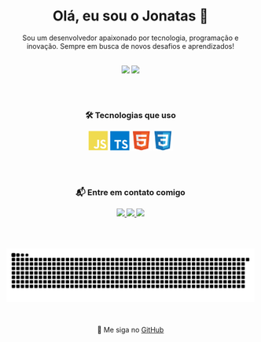 <div align="center">
  <h1>Olá, eu sou o Jonatas 👋</h1>

  <p>
    Sou um desenvolvedor apaixonado por tecnologia, programação e inovação. Sempre em busca de novos desafios e aprendizados!
  </p>

  <br/>

  <img width="420" src="https://github-readme-stats.vercel.app/api?username=Jonatasgit23&show_icons=true&theme=tokyonight&include_all_commits=true&count_private=true"/>
  <img width="420" src="https://github-readme-stats.vercel.app/api/top-langs/?username=Jonatasgit23&layout=compact&langs_count=10&theme=tokyonight"/>

  <br/><br/>

  <div>
    <h3>🛠️ Tecnologias que uso</h3>
    <img height="40" width="40" src="https://raw.githubusercontent.com/devicons/devicon/master/icons/javascript/javascript-plain.svg" alt="JavaScript"/>
    <img height="40" width="40" src="https://raw.githubusercontent.com/devicons/devicon/master/icons/typescript/typescript-plain.svg" alt="TypeScript"/>
    <img height="40" width="40" src="https://raw.githubusercontent.com/devicons/devicon/master/icons/html5/html5-original.svg" alt="HTML5"/>
    <img height="40" width="40" src="https://raw.githubusercontent.com/devicons/devicon/master/icons/css3/css3-original.svg" alt="CSS3"/>
  </div>

  <br/><br/>

  <div>
    <h3>📬 Entre em contato comigo</h3>
    <a href="https://instagram.com/jona.tas879" target="_blank">
      <img src="https://img.shields.io/badge/-Instagram-%23E4405F?style=for-the-badge&logo=instagram&logoColor=white">
    </a>
    <a href="mailto:jonatas12072000@gmail.com">
      <img src="https://img.shields.io/badge/-Gmail-%23333?style=for-the-badge&logo=gmail&logoColor=white">
    </a>
    <a href="https://www.linkedin.com/in/jonatas-de-jesus-muniz-4683972b2/" target="_blank">
      <img src="https://img.shields.io/badge/-LinkedIn-%230077B5?style=for-the-badge&logo=linkedin&logoColor=white">
    </a>
  </div>

  <br/><br/>

![Snake animation dark](https://github.com/Jonatasgit23/Jonatasgit23/blob/output/github-contribution-grid-snake-dark.svg)

  <br/>

  <p>🔗 Me siga no <a href="https://github.com/Jonatasgit23" target="_blank">GitHub</a></p>
</div>
